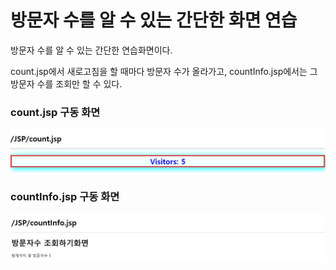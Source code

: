 
# 방문자 수를 알 수 있는 간단한 화면 연습   
방문자 수를 알 수 있는 간단한 연습화면이다.

count.jsp에서 새로고침을 할 때마다 방문자 수가 올라가고,
countInfo.jsp에서는 그 방문자 수를 조회만 할 수 있다.

### count.jsp 구동 화면  
<img src="img/count.jpg"><br>  

### countInfo.jsp 구동 화면  
<img src="img/countInfo.jpg"><br>  

